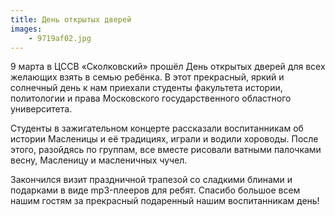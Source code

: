 ```yaml
---
title: День открытых дверей
images:
    - 9719af02.jpg
---
```

9 марта в ЦССВ «Сколковский» прошёл День открытых дверей для всех желающих взять в семью ребёнка. В этот прекрасный, яркий и солнечный день к нам приехали студенты факультета истории, политологии и права Московского государственного областного университета.

<!--more-->
Студенты в зажигательном концерте рассказали воспитанникам об истории Масленицы и её традициях, играли и водили хороводы. После этого, разойдясь по группам, все вместе рисовали ватными палочками весну, Масленицу и масленичных чучел.

Закончился визит праздничной трапезой со сладкими блинами и подарками в виде mp3-плееров для ребят. Спасибо большое всем нашим гостям за прекрасный подаренный нашим воспитанникам день!
